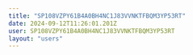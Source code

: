 ```yaml
---
title: "SP108VZPY61B4A0BH4NC1J83VVNKTFBQM3YP53RT"
date: 2024-09-12T11:26:01.201Z
user: SP108VZPY61B4A0BH4NC1J83VVNKTFBQM3YP53RT
layout: "users"
---
```

    